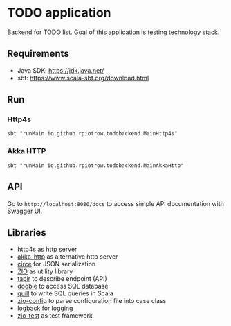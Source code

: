 # TODO application

Backend for TODO list. Goal of this application is testing technology stack.

## Requirements

 * Java SDK: https://jdk.java.net/
 * sbt: https://www.scala-sbt.org/download.html

## Run

### Http4s

```
sbt "runMain io.github.rpiotrow.todobackend.MainHttp4s"
```

### Akka HTTP

```
sbt "runMain io.github.rpiotrow.todobackend.MainAkkaHttp"
```

## API

Go to `http://localhost:8080/docs` to access simple API documentation with Swagger UI.

## Libraries

 * [http4s](https://http4s.org/) as http server
 * [akka-http](https://doc.akka.io/docs/akka-http/current/index.html) as alternative http server
 * [circe](https://circe.github.io/circe/) for JSON serialization
 * [ZIO](https://zio.dev/) as utility library
 * [tapir](https://tapir.softwaremill.com/) to describe endpoint (API)
 * [doobie](https://tpolecat.github.io/doobie/) to access SQL database
 * [quill](https://getquill.io/) to write SQL queries in Scala
 * [zio-config](https://zio.github.io/zio-config/) to parse configuration file into case class
 * [logback](http://logback.qos.ch/) for logging
 * [zio-test](https://zio.dev/docs/usecases/usecases_testing) as test framework
